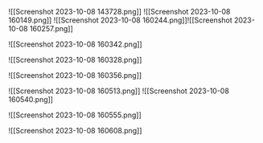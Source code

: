 ![[Screenshot 2023-10-08 143728.png]]
![[Screenshot 2023-10-08 160149.png]]
![[Screenshot 2023-10-08 160244.png]]![[Screenshot 2023-10-08 160257.png]]

![[Screenshot 2023-10-08 160342.png]]

![[Screenshot 2023-10-08 160328.png]]

![[Screenshot 2023-10-08 160356.png]]

![[Screenshot 2023-10-08 160513.png]]
![[Screenshot 2023-10-08 160540.png]]

![[Screenshot 2023-10-08 160555.png]]

![[Screenshot 2023-10-08 160608.png]]
